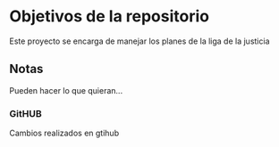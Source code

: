 # Objetivos de la repositorio

Este proyecto se encarga de manejar los planes de la liga de la justicia


## Notas
Pueden hacer lo que quieran...

### GitHUB
Cambios realizados en gtihub

